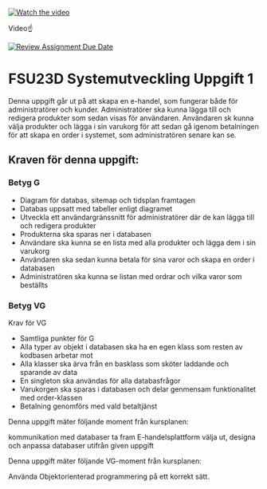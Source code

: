 
[![Watch the video](https://i9.ytimg.com/vi_webp/bzPc4zhkOxM/mq1.webp?sqp=CICC2rEG-oaymwEmCMACELQB8quKqQMa8AEB-AH-CYAC0AWKAgwIABABGBMgEyh_MA8=&rs=AOn4CLDw59YDF33a0OLfHPdQ52LSoSWprQ)](https://youtu.be/bzPc4zhkOxM)

Video☝️



[![Review Assignment Due Date](https://classroom.github.com/assets/deadline-readme-button-24ddc0f5d75046c5622901739e7c5dd533143b0c8e959d652212380cedb1ea36.svg)](https://classroom.github.com/a/cFAPU0GE)
# FSU23D Systemutveckling Uppgift 1

Denna uppgift går ut på att skapa en e-handel, som fungerar både för administratörer och kunder. Administratörer ska kunna lägga till och redigera produkter som sedan visas för användaren. Användaren sk kunna välja produkter och lägga i sin varukorg för att sedan gå igenom betalningen för att skapa en order i systemet, som administratören senare kan se.

## Kraven för denna uppgift:

### Betyg G

- Diagram för databas, sitemap och tidsplan framtagen
- Databas uppsatt med tabeller enligt diagramet
- Utveckla ett användargränssnitt för administratörer där de kan lägga till och redigera produkter
- Produkterna ska sparas ner i databasen
- Användare ska kunna se en lista med alla produkter och lägga dem i sin varukorg
- Användaren ska sedan kunna betala för sina varor och skapa en order i databasen
- Administratören ska kunna se listan med ordrar och vilka varor som beställts

### Betyg VG

Krav för VG

- Samtliga punkter för G
- Alla typer av objekt i databasen ska ha en egen klass som resten av kodbasen arbetar mot
- Alla klasser ska ärva från en basklass som sköter laddande och sparande av data
- En singleton ska användas för alla databasfrågor
- Varukorgen ska sparas i databasen och delar genmensam funktionalitet med order-klassen
- Betalning genomförs med vald betaltjänst

Denna uppgift mäter följande moment från kursplanen:

kommunikation med databaser
ta fram E-handelsplattform
välja ut, designa och anpassa databaser utifrån given uppgift

Denna uppgift mäter följande VG-moment från kursplanen:

Använda Objektorienterad programmering på ett korrekt sätt.

